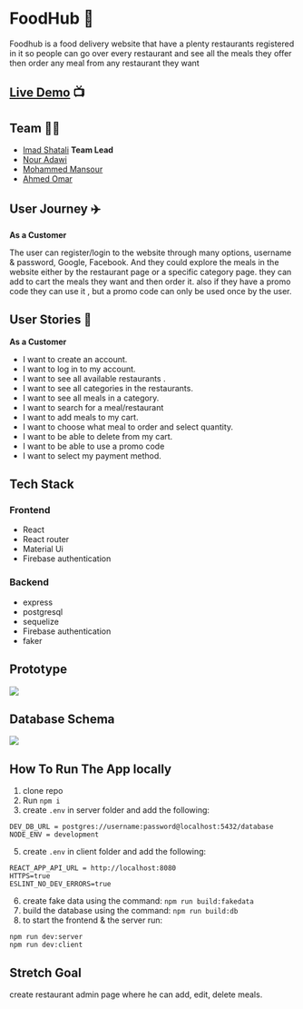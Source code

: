 # FoodHub 🍔

Foodhub is a food delivery website that have a plenty restaurants registered in it so people can go over every restaurant and see all the meals they offer then order any meal from any restaurant they want

## [Live Demo](http://food-hub-gsg.herokuapp.com/) 📺

## Team :woman_technologist:

- [Imad Shatali](https://github.com/Amoodaa) **Team Lead**
- [Nour Adawi](https://github.com/NourAdawi)
- [Mohammed Mansour](https://github.com/M7Mansour)
- [Ahmed Omar](https://github.com/Ahmad-Omar)

## User Journey :airplane:

**As a Customer**

The user can register/login to the website through many options, username & password, Google, Facebook. And they could explore the meals in the website either by the restaurant page or a specific category page. they can add to cart the meals they want and then order it. also if they have a promo code they can use it , but a promo code can only be used once by the user.

## User Stories :open_book:

**As a Customer**

- I want to create an account.
- I want to log in to my account.
- I want to see all available restaurants .
- I want to see all categories in the restaurants.
- I want to see all meals in a category.
- I want to search for a meal/restaurant
- I want to add meals to my cart.
- I want to choose what meal to order and select quantity.
- I want to be able to delete from my cart.
- I want to be able to use a promo code
- I want to select my payment method.

## Tech Stack

### Frontend

- React
- React router
- Material Ui
- Firebase authentication

### Backend

- express
- postgresql
- sequelize
- Firebase authentication
- faker

## Prototype

![](https://i.imgur.com/5hUlSS0.png)

## Database Schema

![](https://drive.google.com/file/d/13-77sORbvcnxeFzk-UiicnpAtOFHkRk0/view?usp=sharing)

## How To Run The App locally

1. clone repo
2. Run `npm i`
3. create `.env` in server folder and add the following:

```
DEV_DB_URL = postgres://username:password@localhost:5432/database
NODE_ENV = development
```

5. create `.env` in client folder and add the following:

```
REACT_APP_API_URL = http://localhost:8080
HTTPS=true
ESLINT_NO_DEV_ERRORS=true
```

6. create fake data using the command: `npm run build:fakedata `
7. build the database using the command: `npm run build:db`
8. to start the frontend & the server run:

```
npm run dev:server
npm run dev:client
```

## Stretch Goal

create restaurant admin page where he can add, edit, delete meals.
